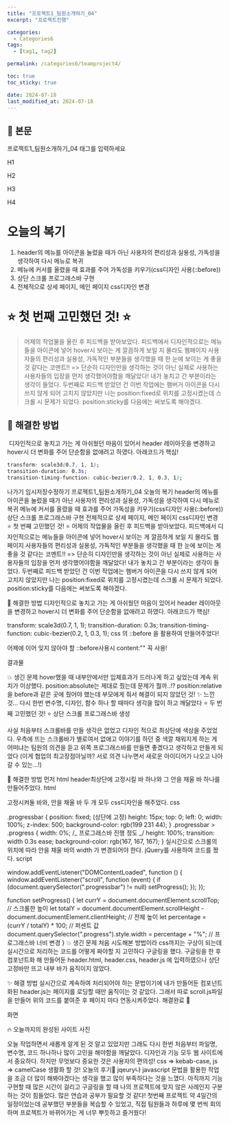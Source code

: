 ```yaml
---
title: "프로젝트1_팀원소개하기_04"
excerpt: "프로젝트진행"

categories:
  - Categories6
tags:
  - [tag1, tag2]

permalink: /categories6/teamproject4/

toc: true
toc_sticky: true

date: 2024-07-18
last_modified_at: 2024-07-18
---
```


## 🦥 본문

프로젝트1\_팀원소개하기\_04
태그를 입력하세요

H1

H2

H3

H4

# 오늘의 복기

1. header의 메뉴를 아이콘을 눌렀을 때가 아닌 사용자의 편리성과 실용성, 가독성을 생각하여 다시 메뉴로 복귀
2. 메뉴에 커서를 올렸을 때 효과를 주어 가독성을 키우기(css디자인 사용(::before))
3. 상단 스크롤 프로그래스바 구현
4. 전체적으로 상세 페이지, 메인 페이지 css디자인 변경
   ​

# ⭐️ 첫 번째 고민했던 것! ⭐️

> 어제의 작업물을 올린 후 피드백을 받아보았다.
> 피드백에서 디자인적으로는 메뉴들을 아이콘에 넣어 hover시 보이는 게 깔끔하게 보일 지 몰라도
> 웹페이지 사용자들의 편리성과 실용성, 가독적인 부분들을 생각했을 때 한 눈에 보이는 게 좋을 것 같다는 코멘트!!
> => 단순히 디자인만을 생각하는 것이 아닌 실제로 사용하는 사용자들의 입장을 먼저 생각했어야함을 깨달았다! 내가 놓치고 간 부분이라는 생각이 들었다.
> 두번째로 피드백 받았던 건 이번 작업에는 햄버거 아이콘을 다시 쓰지 않게 되어 고치지 않았지만
> 나는 position:fixed로 위치를 고정시켰는데 스크롤 시 문제가 되었다.
> position:sticky를 다음에는 써보도록 해야겠다.
> ​

## 🌟 해결한 방법

​
디자인적으로 놓치고 가는 게 아쉬웠던 마음이 있어서 header 레이아웃을 변경하고
hover시 더 변화를 주어 단순함을 없애려고 하였다.
아래코드가 핵심!

```css
transform: scale3d(0.7, 1, 1);
transition-duration: 0.3s;
transition-timing-function: cubic-bezier(0.2, 1, 0.3, 1);
```

나가기
임시저장수정하기
프로젝트1\_팀원소개하기\_04
오늘의 복기
header의 메뉴를 아이콘을 눌렀을 때가 아닌 사용자의 편리성과 실용성, 가독성을 생각하여 다시 메뉴로 복귀
메뉴에 커서를 올렸을 때 효과를 주어 가독성을 키우기(css디자인 사용(::before))
상단 스크롤 프로그래스바 구현
전체적으로 상세 페이지, 메인 페이지 css디자인 변경
⭐️ 첫 번째 고민했던 것! ⭐️
어제의 작업물을 올린 후 피드백을 받아보았다.
피드백에서 디자인적으로는 메뉴들을 아이콘에 넣어 hover시 보이는 게 깔끔하게 보일 지 몰라도
웹페이지 사용자들의 편리성과 실용성, 가독적인 부분들을 생각했을 때 한 눈에 보이는 게 좋을 것 같다는 코멘트!!
=> 단순히 디자인만을 생각하는 것이 아닌 실제로 사용하는 사용자들의 입장을 먼저 생각했어야함을 깨달았다! 내가 놓치고 간 부분이라는 생각이 들었다.
두번째로 피드백 받았던 건 이번 작업에는 햄버거 아이콘을 다시 쓰지 않게 되어 고치지 않았지만
나는 position:fixed로 위치를 고정시켰는데 스크롤 시 문제가 되었다.
position:sticky를 다음에는 써보도록 해야겠다.

🌟 해결한 방법
디자인적으로 놓치고 가는 게 아쉬웠던 마음이 있어서 header 레이아웃을 변경하고
hover시 더 변화를 주어 단순함을 없애려고 하였다.
아래코드가 핵심!

transform: scale3d(0.7, 1, 1);
transition-duration: 0.3s;
transition-timing-function: cubic-bezier(0.2, 1, 0.3, 1);
css 의 ::before 을 활용하여 만들어주었다!

어제에 이어 잊지 않아야 할 ::before사용시 content:"" 꼭 사용!

결과물

💥 생긴 문제
hover했을 때 내부안에서만 입체효과가 드러나게 하고 싶었는데 계속 위치가 이상했다. position:absolute는 제대로 줬는데 문제가 뭘까..!? position:relative 을 before과 같은 곳에 줬어야 했는데 부모에게 줘서 해결이 되지 않았던 것!
✨ 느낀 것...
다시 한번 변수명, 디자인, 함수 하나 할 때마다 생각을 많이 하고 깨달았다
⭐️ 두 번째 고민했던 것! ⭐️
상단 스크롤 프로그래스바 생성

사실 처음부터 스크롤바를 만들 생각은 없었고 디자인 적으로 최상단에 색상을 주었었다.
우측에 뜨는 스크롤바가 별로여서 없애고 이야기를 하던 중 색깔 채워지게 하는 게 어떠냐는 팀원의 의견을 듣고 위쪽 프로그래스바를 만들면 좋겠다고 생각하고 만들게 되었다 (이게 협업의 최고장점아닐까? 서로 의견 나누면서 새로운 아이디어가 나오고 나아갈 수 있는...!)

🌟 해결한 방법
먼저 html header최상단에 고정시킬 바 하나와 그 안을 채울 바 하나를 만들어주었다.
html

<div id="progressbar" class="progressbar">
    <div class="progress"></div>
</div>
고정시켜둘 바와, 안을 채울 바 두 개 모두 css디자인을 해주었다.
css

.progressbar {
position: fixed; (상단에 고정)
height: 15px;
top: 0;
left: 0;
width: 100%;
z-index: 500;
background-color: rgb(199 231 44);
}
.progressbar > .progress {
width: 0%; /_ 프로그래스바 진행 정도 _/
height: 100%;
transition: width 0.3s ease;
background-color: rgb(167, 167, 167);
}
실시간으로 스크롤의 위치에 따라 안을 채울 바의 width 가 변경되어야 한다. jQuery를 사용하여 코드를 짰다.
script

window.addEventListener("DOMContentLoaded", function () {
window.addEventListener("scroll", function (event) {
if (document.querySelector(".progressbar") != null) setProgress();
});
});

function setProgress() {
let currY = document.documentElement.scrollTop; // 스크롤한 높이
let totalY =
document.documentElement.scrollHeight -
document.documentElement.clientHeight; // 전체 높이
let percentage = (currY / totalY) \* 100; // 퍼센트 값
document.querySelector(".progress").style.width = percentage + "%"; // 프로그래스바 너비 변경
}
💥 생긴 문제
처음 시도해본 방법이라 css까지는 구상이 되는데 실시간으로 처리하는 코드를 어떻게 짜야할 지 고민하다 구글링을 했다. 구글링을 한 후 컴포넌트화 해 만들어둔 header.html, header.css, header.js 에 입력하였으나 상단 고정바만 뜨고 내부 바가 움직이지 않았다.

✨ 해결 방법
실시간으로 계속하여 처리되어야 하는 문법이기에 내가 만들어둔 컴포넌트화된 header.js는 페이지를 로딩할 때만 움직이는 것 같았다. 그래서 따로 scroll.js파일을 만들어 위의 코드를 붙여준 후 페이지 마다 연동시켜주었다. 해결완료 🌟

화면

🔥 오늘까지의 완성된 사이트 사진

오늘 작업하면서 새롭게 알게 된 것
알고 있었지만 그래도 다시 한번 처음부터 파일명, 변수명, 코드 하나하나 많이 고민을 해야함을 깨달았다.
디자인과 기능 모두 웹 사이트에서 중요하다. 하지만 무엇보다 중요한 것은 사용자의 편의성!
css => kebab-case, js => camelCase 생활화 할 것!
오늘의 후기🌝
jqeury나 javascript 문법을 활용한 작업을 조금 더 많이 해봐야겠다는 생각을 했고 많이 부족하다는 것을 느꼈다.
아직까지 기능구현할 때 많은 시간이 걸리고 구글링을 할 때 나의 프로젝트에 맞지 않은 사례인지 구분하는 것이 힘들었다. 많은 연습과 공부가 필요할 것 같다!
첫번째 프로젝트 약 4일간의 일정이었는데 공부했던 부분들을 복습할 수 있었고, 직접 팀원들과 하루에 몇 번씩 회의하며 프로젝트가 바뀌어가는 게 너무 뿌듯하고 즐거웠다!

